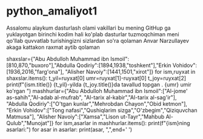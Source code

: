 # python_amaliyot1
Assalomu alaykum dasturlash olami vakillari bu mening GitHup ga yuklayotgan birinchi kodim
hali ko'plab dasturlar tuzmoqchiman meni qo'llab quvvatlab turishingizni sizlardan so'ra qolaman
Anvar Narzullayev akaga kattakon raxmat aytib qolaman

shaxslar={"Abu Abdulloh Muhammad ibn Ismoil":[810,870,"buxoro"],"Abdulla Qodiriy":[1894,1938,"toshkent"],"Erkin Vohidov":[1936,2016,"farg'ona"],
          "Alisher Navoiy":[1441,1501,"xirot"]}
for ism,ruyxat in shaxslar.items():
    t_yil=ruyxat[0]
    umr=ruyxat[1]-ruyxat[0]
    t_joy=ruyxat[2]
    print(f"{ism.title()} {t_yil}-yilda {t_joy.title()}da tavallud topgan . {umr} umir ko'rgan ")
mashhurlar={"Abu Abdulloh Muhammad ibn Ismoil":["Al-jome' as-sahih","Al-adab al-mufrab",
                                                "Al-tarix al-kabir","Al-tarix al-sag'ir"],
            "Abdulla Qodiriy":["O'tgan kunlar","Mehrobdan Chayon","Obid ketmon"],
            "Erkin Vohidov":["Tong nafasi","Qushiqlarim sizga","O'zbegim","Qiziquvchan Matmusa"],
            "Alisher Navoiy":["Xamsa","Lison ut-Tayr","Mahbub Al-Qulub","Munojat"]}
for ism,asarlar in mashhurlar.items():
    print(f"{ism}ning asarlari:")
    for asar in asarlar:
        print(asar, ",",end=' ')
